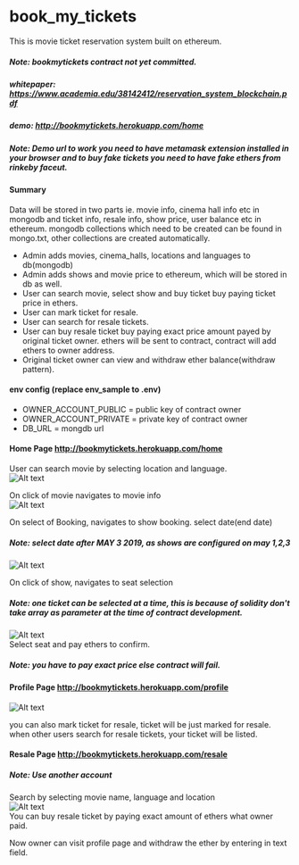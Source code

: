 # book_my_tickets
This is movie ticket reservation system built on ethereum.

##### Note: bookmytickets contract not yet committed.

##### whitepaper: https://www.academia.edu/38142412/reservation_system_blockchain.pdf
##### demo: http://bookmytickets.herokuapp.com/home
##### Note: Demo url to work you need to have metamask extension installed in your browser and to buy fake tickets you need to have fake ethers from rinkeby faceut.

#### Summary
Data will be stored in two parts ie. movie info, cinema hall info etc in mongodb and ticket info, resale info, show price, user balance etc in ethereum. mongodb collections which need to be created can be found in mongo.txt, other collections are created automatically.
- Admin adds movies, cinema_halls, locations and languages to db(mongodb)
- Admin adds shows and movie price to ethereum, which will be stored in db as well.
- User can search movie, select show and buy ticket buy paying ticket price in ethers.
- User can mark ticket for resale.
- User can search for resale tickets.
- User can buy resale ticket buy paying exact price amount payed by original ticket owner. ethers will be sent to contract, contract will add ethers to owner address.
- Original ticket owner can view and withdraw ether balance(withdraw pattern).

#### env config (replace env_sample to .env)
- OWNER_ACCOUNT_PUBLIC = public key of contract owner
- OWNER_ACCOUNT_PRIVATE = private key of contract owner
- DB_URL = mongdb url


#### Home Page http://bookmytickets.herokuapp.com/home
User can search movie by selecting location and language.  
![Alt text](images/home.png?raw=true "home")  

On click of movie navigates to movie info  
![Alt text](images/movie_info.png?raw=true "movie info")  

On select of Booking, navigates to show booking. select date(end date)  
##### Note: select date after MAY 3 2019, as shows are configured on may 1,2,3
![Alt text](images/book.png?raw=true "booking")  

On click of show, navigates to seat selection  
##### Note: one ticket can be selected at a time, this is because of solidity don't take array as parameter at the time of contract development.
![Alt text](images/seat.png?raw=true "seating")  
Select seat and pay ethers to confirm.  
##### Note: you have to pay exact price else contract will fail.

#### Profile Page http://bookmytickets.herokuapp.com/profile
![Alt text](images/profile.png?raw=true "profile")  

you can also mark ticket for resale, ticket will be just marked for resale. when other users search for resale tickets, your ticket will be listed.  

#### Resale Page http://bookmytickets.herokuapp.com/resale
##### Note: Use another account
Search by selecting movie name, language and location  
![Alt text](images/resale.png?raw=true "resale")  
You can buy resale ticket by paying exact amount of ethers what owner paid.  

Now owner can visit profile page and withdraw the ether by entering in text field.

